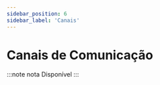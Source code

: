 ```yaml
---
sidebar_position: 6
sidebar_label: 'Canais'
---
```


# Canais de Comunicação

:::note nota
Disponível 
:::